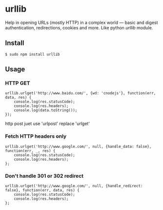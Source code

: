 # urllib

Help in opening URLs (mostly HTTP) in a complex world — basic and digest authentication, redirections, cookies and more. Like python  _urllib_ module.

## Install

    $ sudo npm install urllib

## Usage

### HTTP GET

    urllib.urlget('http://www.baidu.com/', {wd: 'cnodejs'}, function(err, data, res) {
        console.log(res.statusCode);
        console.log(res.headers);
        console.log(data.toString());
    });

http post juet use 'urlpost' replace 'urlget'

### Fetch HTTP headers only

    urllib.urlget('http://www.google.com/', null, {handle_data: false}, function(err, _, res) {
        console.log(res.statusCode);
        console.log(res.headers);
    };
    
### Don\'t handle 301 or 302 redirect
    
    urllib.urlget('http://www.google.com/', null, {handle_redirect: false}, function(err, data, res) {
        console.log(res.statusCode);
        console.log(res.headers);
    };
    